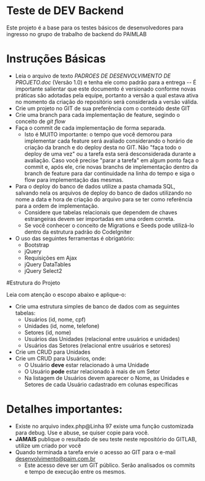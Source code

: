 # Teste de DEV Backend

Este projeto é a base para os testes básicos de desenvolvedores para ingresso no grupo de trabalho de backend do PAIMLAB

# Instruções Básicas

- Leia o arquivo de texto *PADROES DE DESENVOLVIMENTO DE PROJETO.doc* (Versão 1.0) e tenha ele como padrão para a entrega
-- É importante salientar que este documento é versionado conforme novas práticas são adotadas pela equipe, portanto a versão a qual estava ativa no momento da criação do repositório será considerada a versão válida.
- Crie um projeto no GIT de sua preferência com o conteúdo deste GIT
- Crie uma branch para cada implementação de feature, segindo o conceito de *git flow*
- Faça o commit de cada implementação de forma separada.
    - Isto é MUITO importante: o tempo que você demorou para implementar cada feature será avaliado considerando o horário de criação da branch e do deploy desta no GIT. Não "faça todo o deploy de uma vez" ou a tarefa esta será desconsiderada durante a avaliação. Caso você precise "parar a tarefa" em algum ponto faça o commit e, após ele, crie novas branchs de implementação dentro da branch de feature para dar continuidade na linha do tempo e siga o flow para implementação das mesmas.
- Para o deploy do banco de dados utilize a pasta chamada SQL, salvando nela os arquivos de deploy do banco de dados utilizando no nome a data e hora de criação do arquivo para se ter como referência para a ordem de implementação.
    - Considere que tabelas relacionais que dependem de chaves estrangeiras devem ser importadas em uma ordem correta.
    - Se você conhecer o conceito de Migrations e Seeds pode utilizá-lo dentro da estrutura padrão do CodeIgniter
- O uso das seguintes ferramentas é obrigatório:
    - Bootstrap
    - jQuery
    - Requisições em Ajax
    - jQuery DataTables
    - jQuery Select2

#Estrutura do Projeto

Leia com atenção o escopo abaixo e aplique-o:

- Crie uma estrutura simples de banco de dados com as seguintes tabelas:
    - Usuários (id, nome, cpf)
    - Unidades (id, nome, telefone)
    - Setores (id, nome)
    - Usuários das Unidades (relacional entre usuários e unidades)
    - Usuários das Setores (relacional entre usuários e setores)
- Crie um CRUD para Unidades
- Crie um CRUD para Usuários, onde:
    - O Usuário **deve** estar relacionado à uma Unidade
    - O Usuário **pode** estar relacionado à mais de um Setor
    - Na listagem de Usuários devem aparecer o Nome, as Unidades e Setores de cada Usuário cadastrado em colunas específicas

# Detalhes importantes:

- Existe no arquivo index.php@Linha 97 existe uma função customizada para debug. Use e abuse, se quiser copie para você.
- **JAMAIS** publique o resultado de seu teste neste repositório do GITLAB, utilize um criado por você
- Quando terminada a tarefa envie o acesso ao GIT para o e-mail desenvolvimento@paim.com.br
    - Este acesso deve ser um GIT público. Serão analisados os commits e tempo de execução entre os mesmos.